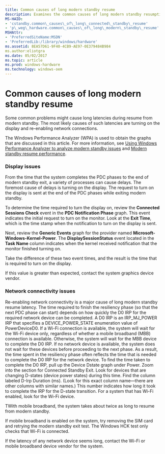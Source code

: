 ```yaml
---
title: Common causes of long modern standby resume
description: Examines the common causes of long modern standby resumption times.
MS-HAID:
- 'cstandby.common\_causes\_of\_long\_connected\_standby\_resume'
- 'p\_weg\_hardware.common\_causes\_of\_long\_modern\_standby\_resume'
MSHAttr:
- 'PreferredSiteName:MSDN'
- 'PreferredLib:/library/windows/hardware'
ms.assetid: 8EA57D61-9F40-4CB9-AE97-0E379484B984
ms.author:eliotgra
ms.date: 05/02/2017
ms.topic: article
ms.prod: windows-hardware
ms.technology: windows-oem
---
```


# Common causes of long modern standby resume


Some common problems might cause long latencies during resume from modern standby. The most likely causes of such latencies are turning on the display and re-enabling network connections.

The Windows Performance Analyzer (WPA) is used to obtain the graphs that are discussed in this article. For more information, see [Using Windows Performance Analyzer to analyze modern standby issues](using-windows-performance-analyzer-to-analyze-modern-standby-issues.md) and [Modern standby resume performance](modern-standby-resume-performance.md).

### Display issues

From the time that the system completes the PDC phases to the end of modern standby exit, a variety of processes can cause delays. The foremost cause of delays is turning on the display. The request to turn on the display is sent at the end of the PDC phases while exiting modern standby.

To determine the time required to turn the display on, review the **Connected Sessions Check** event in the **PDC Notification Phase** graph. This event indicates the initial request to turn on the monitor. Look at the **Exit Time**, which is the time stamp when the notification to turn on the display is sent.

Next, review the **Generic Events** graph for the provider named **Microsoft-Windows-Kernel-Power**. The **DisplaySessionStatus** event located in the **Task Name** column indicates when the kernel received notification that the monitor finished turning on.

Take the difference of these two event times, and the result is the time that is required to turn on the display.

If this value is greater than expected, contact the system graphics device vendor.

### Network connectivity issues

Re-enabling network connectivity is a major cause of long modern standby resume latency. The time required to finish the resiliency phase (so that the next PDC phase can start) depends on how quickly the D0 IRP for the required network device can be completed. A D0 IRP is an IRP\_MJ\_POWER IRP that specifies a DEVICE\_POWER\_STATE enumeration value of PowerDeviceD0. If a Wi-Fi connection is available, the system will wait for the Wi-Fi device only, regardless of whether a mobile broadband (MBB) connection is available. Otherwise, the system will wait for the MBB device to complete the D0 IRP. If no network device is available, the system does not wait for these devices before proceeding to the next phase. As a result, the time spent in the resiliency phase often reflects the time that is needed to complete the D0 IRP for the network device. To find the time taken to complete the D0 IRP, pull up the Device Dstate graph under Power. Zoom into the section for Connected Standby Exit. Look for devices that are changing D-states (device power states) during this time. Find the column labeled D-Irp Duration (ms). (Look for this exact column name—there are other columns with similar names.) This number indicates how long it took to complete the IRP for the D-state transition. For a system that has Wi-Fi enabled, look for the Wi-Fi device.

TWith mobile broadband, the system takes about twice as long to resume from modern standby.

If mobile broadband is enabled on the system, try removing the SIM card and retrying the modern standby exit test. The Windows HCK test only checks that Wi-Fi is connected.

If the latency of any network device seems long, contact the Wi-Fi or mobile broadband device vendor for the system.

 

 






